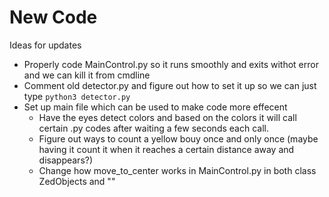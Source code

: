 # New Code

Ideas for updates
  - Properly code MainControl.py so it runs smoothly and exits withot error and we can kill it from cmdline
  - Comment old detector.py and figure out how to set it up so we can just type `python3 detector.py`
  - Set up main file which can be used to make code more effecent
     - Have the eyes detect colors and based on the colors it will call certain .py codes after waiting a few seconds each call.
     - Figure out ways to count a yellow bouy once and only once (maybe having it count it when it reaches a certain distance away and disappears?)
     - Change how move_to_center works in MainControl.py in both class ZedObjects and ""
